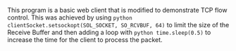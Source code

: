 This program is a basic web client that is modified to demonstrate TCP flow control. This was achieved by using ```python clientSocket.setsockopt(SOL_SOCKET, SO_RCVBUF, 64)``` to limit the size of the Receive Buffer and then adding a loop with ```python time.sleep(0.5)``` to increase the time for the client to process the packet.

